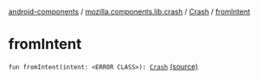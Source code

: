 [android-components](../../index.md) / [mozilla.components.lib.crash](../index.md) / [Crash](index.md) / [fromIntent](./from-intent.md)

# fromIntent

`fun fromIntent(intent: <ERROR CLASS>): `[`Crash`](index.md) [(source)](https://github.com/mozilla-mobile/android-components/blob/master/components/lib/crash/src/main/java/mozilla/components/lib/crash/Crash.kt#L125)